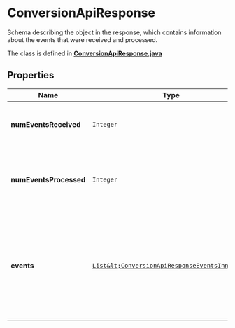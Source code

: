 

# ConversionApiResponse

Schema describing the object in the response, which contains information about the events that were received and processed.

The class is defined in **[ConversionApiResponse.java](../../src/main/java/org/openapitools/model/ConversionApiResponse.java)**

## Properties

Name | Type | Description | Notes
------------ | ------------- | ------------- | -------------
**numEventsReceived** | `Integer` | Total number of events received in the request. | 
**numEventsProcessed** | `Integer` | Number of events that were successfully processed from the events. | 
**events** | [`List&lt;ConversionApiResponseEventsInner&gt;`](ConversionApiResponseEventsInner.md) | Specific messages for each event received. The order will match the order in which the events were received in the request. | 





